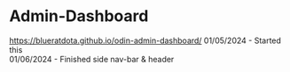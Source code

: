 # Admin-Dashboard  
https://blueratdota.github.io/odin-admin-dashboard/
01/05/2024 - Started this  
01/06/2024 - Finished side nav-bar & header